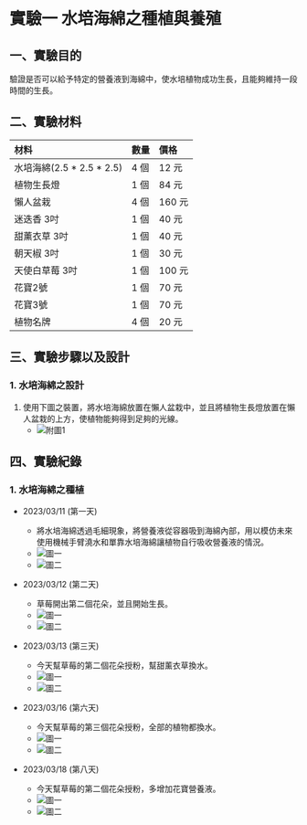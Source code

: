 <!--
 * @Author: hibana2077 hibana2077@gmail.com
 * @Date: 2023-03-05 09:27:40
 * @LastEditors: hibana2077 hibana2077@gmaill.com
 * @LastEditTime: 2023-03-20 17:38:11
 * @FilePath: \基於滴灌式水耕農法之改進研究以及實作\lab\lab_1.md
 * @Description: 这是默认设置,请设置`customMade`, 打开koroFileHeader查看配置 进行设置: https://github.com/OBKoro1/koro1FileHeader/wiki/%E9%85%8D%E7%BD%AE
-->
# 實驗一 水培海綿之種植與養殖

## 一、實驗目的

驗證是否可以給予特定的營養液到海綿中，使水培植物成功生長，且能夠維持一段時間的生長。

## 二、實驗材料

|材料|數量|價格|
|:-|:-|:-|
|水培海綿(2.5 * 2.5 * 2.5)| 4 個 | 12 元 |
|植物生長燈| 1 個 | 84 元 |
|懶人盆栽| 4 個 | 160 元 |
|迷迭香 3吋| 1 個 | 40 元 |
|甜薰衣草 3吋| 1 個 | 40 元 |
|朝天椒 3吋| 1 個 | 30 元 |
|天使白草莓 3吋| 1 個 | 100 元 |
|花寶2號| 1 個 | 70 元 |
|花寶3號| 1 個 | 70 元 |
|植物名牌| 4 個 | 20 元 |

## 三、實驗步驟以及設計

### 1. 水培海綿之設計

1. 使用下圖之裝置，將水培海綿放置在懶人盆栽中，並且將植物生長燈放置在懶人盆栽的上方，使植物能夠得到足夠的光線。
    - ![附圖1](https://media.discordapp.net/attachments/868759966431973416/1084056732424220742/-3.jpg?width=417&height=589)

## 四、實驗紀錄

### 1. 水培海綿之種植

- 2023/03/11 (第一天)
    - 將水培海綿透過毛細現象，將營養液從容器吸到海綿內部，用以模仿未來使用機械手臂澆水和單靠水培海綿讓植物自行吸收營養液的情況。
    - ![圖一](https://media.discordapp.net/attachments/740572974456766486/1084054497048920156/PXL_20230311_100518066.jpg?width=783&height=590)
    - ![圖二](https://media.discordapp.net/attachments/740572974456766486/1084054497308979260/PXL_20230311_100511336.jpg?width=783&height=590)

- 2023/03/12 (第二天)
    - 草莓開出第二個花朵，並且開始生長。
    - ![圖一](https://media.discordapp.net/attachments/868759966431973416/1084695885298012190/PXL_20230312_031249345.jpg?width=783&height=590)
    - ![圖二](https://media.discordapp.net/attachments/868759966431973416/1084695885553868870/PXL_20230312_031252521.jpg?width=783&height=590)

- 2023/03/13 (第三天)
    - 今天幫草莓的第二個花朵授粉，幫甜薰衣草換水。
    - ![圖一](https://media.discordapp.net/attachments/868759966431973416/1084696654206214154/PXL_20230313_043631623.jpg?width=783&height=590)
    - ![圖二](https://media.discordapp.net/attachments/868759966431973416/1084696653874872350/PXL_20230313_043634856.jpg?width=783&height=590)

- 2023/03/16 (第六天)
    - 今天幫草莓的第三個花朵授粉，全部的植物都換水。
    - ![圖一](https://media.discordapp.net/attachments/868759966431973416/1087307885396115546/PXL_20230316_110557260.jpg?width=1231&height=926)
    - ![圖二](https://media.discordapp.net/attachments/868759966431973416/1087307885731647578/PXL_20230316_110551551.jpg?width=1231&height=926)

- 2023/03/18 (第八天)
    - 今天幫草莓的第二個花朵授粉，多增加花寶營養液。
    - ![圖一](https://media.discordapp.net/attachments/868759966431973416/1087307861614399528/PXL_20230318_005931021.jpg?width=1231&height=926)
    - ![圖二](https://media.discordapp.net/attachments/868759966431973416/1087307861845102602/PXL_20230318_005928710.jpg?width=1231&height=926)